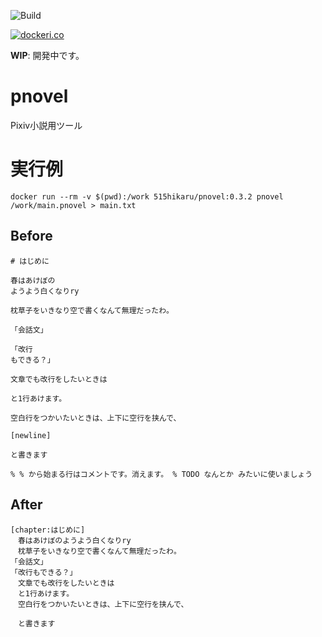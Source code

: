 ![Build](https://github.com/515hikaru/pnovel/workflows/Build/badge.svg)

[![dockeri.co](https://dockeri.co/image/515hikaru/pnovel)](https://hub.docker.com/r/515hikaru/pnovel)

**WIP**: 開発中です。

# pnovel
Pixiv小説用ツール

# 実行例

```
docker run --rm -v $(pwd):/work 515hikaru/pnovel:0.3.2 pnovel /work/main.pnovel > main.txt
```

## Before

```
# はじめに

春はあけぼの
ようよう白くなりry

枕草子をいきなり空で書くなんて無理だったわ。

「会話文」

「改行
もできる？」

文章でも改行をしたいときは

と1行あけます。

空白行をつかいたいときは、上下に空行を挟んで、

[newline]

と書きます

% % から始まる行はコメントです。消えます。 % TODO なんとか みたいに使いましょう
```

## After

```
[chapter:はじめに]
　春はあけぼのようよう白くなりry
　枕草子をいきなり空で書くなんて無理だったわ。
「会話文」
「改行もできる？」
　文章でも改行をしたいときは
　と1行あけます。
　空白行をつかいたいときは、上下に空行を挟んで、

　と書きます
```
